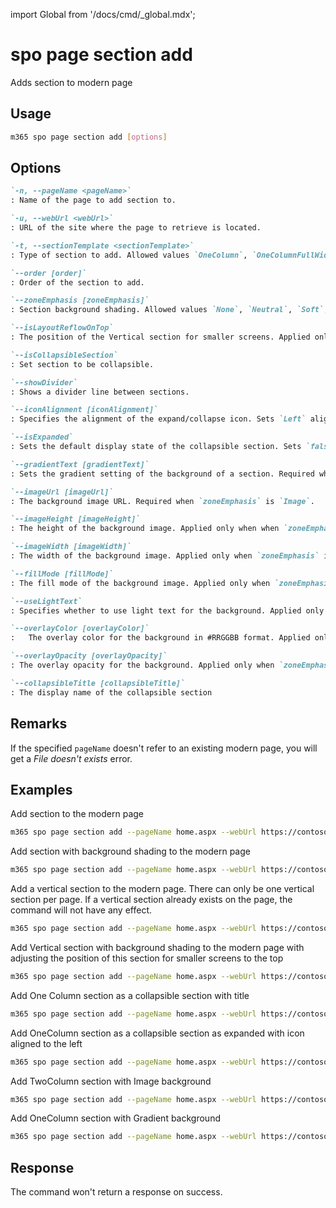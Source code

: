 <!-- DISCLAIMER: All secrets, passwords, and sensitive values in this document are examples only and not real credentials. -->
import Global from '/docs/cmd/_global.mdx';

# spo page section add

Adds section to modern page

## Usage

```sh
m365 spo page section add [options]
```

## Options

```md definition-list
`-n, --pageName <pageName>`
: Name of the page to add section to.

`-u, --webUrl <webUrl>`
: URL of the site where the page to retrieve is located.

`-t, --sectionTemplate <sectionTemplate>`
: Type of section to add. Allowed values `OneColumn`, `OneColumnFullWidth`, `TwoColumn`, `ThreeColumn`, `TwoColumnLeft`, `TwoColumnRight`, `Vertical`.

`--order [order]`
: Order of the section to add.

`--zoneEmphasis [zoneEmphasis]`
: Section background shading. Allowed values `None`, `Neutral`, `Soft`, `Strong`, `Image`,`Gradient`

`--isLayoutReflowOnTop`
: The position of the Vertical section for smaller screens. Applied only for `Vertical` section.

`--isCollapsibleSection`
: Set section to be collapsible.

`--showDivider`
: Shows a divider line between sections.

`--iconAlignment [iconAlignment]`
: Specifies the alignment of the expand/collapse icon. Sets `Left` alignment if not specified.

`--isExpanded`
: Sets the default display state of the collapsible section. Sets `false` if not specified.

`--gradientText [gradientText]`
: Sets the gradient setting of the background of a section. Required when `zoneEmphasis` is `Gradient`.

`--imageUrl [imageUrl]`
: The background image URL. Required when `zoneEmphasis` is `Image`.

`--imageHeight [imageHeight]`
: The height of the background image. Applied only when when `zoneEmphasis` is `Image`. Sets `955` value if not specified.

`--imageWidth [imageWidth]`
: The width of the background image. Applied only when `zoneEmphasis` is `Image`. Sets `555` value if not specified.

`--fillMode [fillMode]`
: The fill mode of the background image. Applied only when `zoneEmphasis` is `Image`. Possible values are `ScaleToFill`, `ScaleToFit`, `Tile`, `OriginalSize`. Sets `ScaleToFill` value if not specified.

`--useLightText`
: Specifies whether to use light text for the background. Applied only when `zoneEmphasis` is `Image`.

`--overlayColor [overlayColor]`
:	The overlay color for the background in #RRGGBB format. Applied only when `zoneEmphasis` is `Image` or `Gradient`. Sets `#ffffff` value if not specified.

`--overlayOpacity [overlayOpacity]`	
: The overlay opacity for the background. Applied only when `zoneEmphasis` is `Image` or `Gradient`. Sets `60` value if not specified.

`--collapsibleTitle [collapsibleTitle]`	
: The display name of the collapsible section
```

<Global />

## Remarks

If the specified `pageName` doesn't refer to an existing modern page, you will get a _File doesn't exists_ error.

## Examples

Add section to the modern page

```sh
m365 spo page section add --pageName home.aspx --webUrl https://contoso.sharepoint.com/sites/newsletter --sectionTemplate OneColumn --order 1
```

Add section with background shading to the modern page

```sh
m365 spo page section add --pageName home.aspx --webUrl https://contoso.sharepoint.com/sites/newsletter --sectionTemplate OneColumn --zoneEmphasis Strong 
```

Add a vertical section to the modern page. There can only be one vertical section per page. If a vertical section already exists on the page, the command will not have any effect.

```sh
m365 spo page section add --pageName home.aspx --webUrl https://contoso.sharepoint.com/sites/newsletter --sectionTemplate Vertical
```

Add Vertical section with background shading to the modern page with adjusting the position of this section for smaller screens to the top

```sh
m365 spo page section add --pageName home.aspx --webUrl https://contoso.sharepoint.com/sites/newsletter --sectionTemplate Vertical --zoneEmphasis Neutral --isLayoutReflowOnTop
```

Add One Column section as a collapsible section with title

```sh
m365 spo page section add --pageName home.aspx --webUrl https://contoso.sharepoint.com/sites/newsletter --sectionTemplate OneColumn --isCollapsibleSection --collapsibleTitle "Collapsible Section Title"
```

Add OneColumn section as a collapsible section as expanded with icon aligned to the left

```sh
m365 spo page section add --pageName home.aspx --webUrl https://contoso.sharepoint.com/sites/newsletter --sectionTemplate OneColumn --isCollapsibleSection --isExpanded --iconAlignment Left
```

Add TwoColumn section with Image background

```sh
m365 spo page section add --pageName home.aspx --webUrl https://contoso.sharepoint.com/sites/newsletter --sectionTemplate TwoColumn --imageUrl "https://contoso.com/image.jpg" --zoneEmphasis Image --fillMode Tile
```

Add OneColumn section with Gradient background

```sh
m365 spo page section add --pageName home.aspx --webUrl https://contoso.sharepoint.com/sites/newsletter --sectionTemplate TwoColumn --zoneEmphasis Gradient --gradientText "linear-gradient(72.44deg, #E6FBFE 0%, #EDDDFB 100%)"
```


## Response

The command won't return a response on success.
